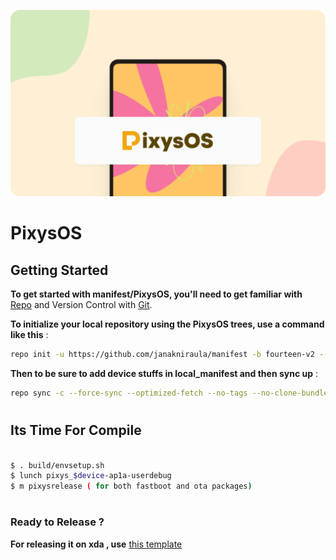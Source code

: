 
<p align="center">
<img src="https://github.com/PixysOS/Pixys_doc/raw/twelve/twelve-stuff/pixys_banner.png" >
</p>

# PixysOS #




## **Getting Started** ##

**To get started with manifest/PixysOS, you'll need to get familiar with** [Repo](https://source.android.com/source/using-repo.html) and Version Control with [Git](https://source.android.com/setup/develop).

**To initialize your local repository using the PixysOS trees, use a command like this** :

```bash
repo init -u https://github.com/janakniraula/manifest -b fourteen-v2 --git-lfs
```

**Then to be sure to add device stuffs in local_manifest
and then sync up** :

```bash
repo sync -c --force-sync --optimized-fetch --no-tags --no-clone-bundle --prune -j$(nproc --all) && repo forall -c git lfs pull
```
# 

## Its Time For Compile

```bash

$ . build/envsetup.sh
$ lunch pixys_$device-ap1a-userdebug
$ m pixysrelease ( for both fastboot and ota packages)
```
#
### Ready to Release ? ###

**For releasing it on xda , use** [this template](https://github.com/PixysOS/Pixys_doc/raw/fourteen-v2/XDA_ThreadTemplate)
